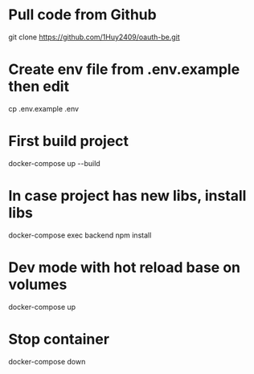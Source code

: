 # Pull code from Github
git clone https://github.com/1Huy2409/oauth-be.git

# Create env file from .env.example then edit
cp .env.example .env 

# First build project
docker-compose up --build

# In case project has new libs, install libs
docker-compose exec backend npm install

# Dev mode with hot reload base on volumes
docker-compose up

# Stop container
docker-compose down